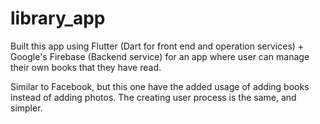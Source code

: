 # library_app

 Built this app using Flutter (Dart for front end and operation services) + Google's Firebase (Backend service) for an app where user can manage their own books that they have read.

Similar to Facebook, but this one have the added usage of adding books instead of adding photos. The creating user process is the same, and simpler.
